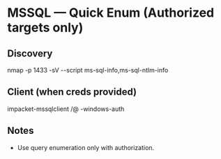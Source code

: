 # MSSQL — Quick Enum (Authorized targets only)

## Discovery
nmap -p 1433 -sV --script ms-sql-info,ms-sql-ntlm-info <IP>

## Client (when creds provided)
impacket-mssqlclient <DOMAIN>/<user>@<IP> -windows-auth

## Notes
- Use query enumeration only with authorization.
